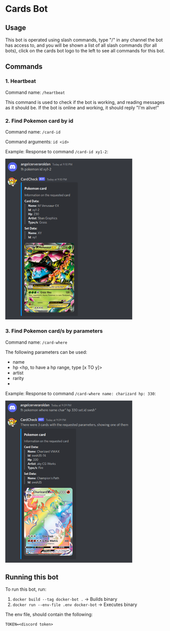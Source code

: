 # Cards Bot

## Usage

This bot is operated using slash commands, type "/" in any channel the bot has access to, and you will be shown a list of all slash commands (for all bots), click on the cards bot logo to the left to see all commands for this bot.

## Commands

### 1. Heartbeat

Command name: `/heartbeat`

This command is used to check if the bot is working, and reading messages as it should be. If the bot is online and working, it should reply "I'm alive!"

### 2. Find Pokemon card by id

Command name: `/card-id` 

Command arguments: `id <id>`

Example:
Response to command `/card-id xy1-2`:


<img src="docs/pokemon/imgs/pkm-by-id.png" style="width:400px;"/>

### 3. Find Pokemon card/s by parameters

Command name: `/card-where`

The following parameters can be used:
- name
- hp <hp, to have a hp range, type [x TO y]>
- artist
- rarity
- 
Example:
Response to command `/card-where name: charizard hp: 330`:
  
<img src="docs/pokemon/imgs/pkm-by-params.png" style="width:400px;"/>
  
## Running this bot

To run this bot, run:

1. `docker build --tag docker-bot .` -> Builds binary
2. `docker run --env-file .env docker-bot` -> Executes binary

The env file, should contain the following:
```
TOKEN=<discord token>
```
